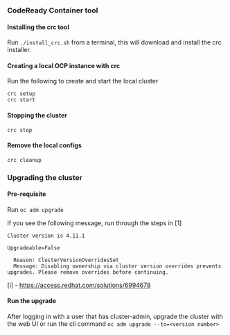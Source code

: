 ### CodeReady Container tool

#### Installing the crc tool

Run ```./install_crc.sh``` from a terminal, this will download and install the crc installer.

#### Creating a local OCP instance with crc

Run the following to create and start the local cluster

```
crc setup
crc start
```

#### Stopping the cluster

```
crc stop
```

#### Remove the local configs

```
crc cleanup
```

### Upgrading the cluster

#### Pre-requisite

Run ```oc adm upgrade```

If you see the following message, run through the steps in [1]
```
Cluster version is 4.11.1

Upgradeable=False

  Reason: ClusterVersionOverridesSet
  Message: Disabling ownership via cluster version overrides prevents upgrades. Please remove overrides before continuing.
```


[i] - https://access.redhat.com/solutions/6994678

#### Run the upgrade

After logging in with a user that has cluster-admin, upgrade the cluster with the web UI or run the cli command ```oc adm upgrade --to=<version number>```